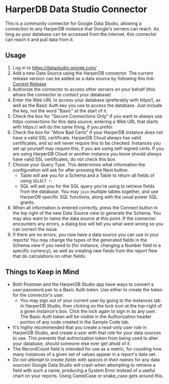 # HarperDB Data Studio Connector

This is a community connector for Google Data Studio, allowing a connection to any HarperDB instance that Google's servers can reach.
As long as your database can be accessed from the internet, this connector can reach it and pull data from it.

## Usage

1. Log in to https://datastudio.google.com/
2. Add a new Data Source using the HarperDB connector. The current release version can be added as a data source by following this link:
[Current Release](https://datastudio.google.com/datasources/create?connectorId=AKfycbxBKgF8FI5R42WVxO-QCOq7dmUys0HJrUJMkBQRoGnCasY60_VJeO3BhHJPvdd20-S76g)
3. Authorize the connector to access other servers on your behalf (this allows the connector to contact your database)
4. Enter the Web URL to access your database (preferably with https!), as well as the Basic Auth key you use to access the database.
Just include the key, not the word "Basic" at the start of it.
5. Check the box for "Secure Connections Only" if you want to always use https connections for this data source; entering a Web URL that
starts with https:// will do the same thing, if you prefer.
6. Check the box for "Allow Bad Certs" if your HarperDB instance does not have a valid SSL certificate. HarperDB Cloud always has valid
certificates, and so will never require this to be checked. Instances you set up yourself may require this, if you are using self-signed
certs. If you are using HarperDB Cloud or another instance you know should *always* have valid SSL certificates, do not check this box.
7. Choose your Query Type. This determines what information the configuration will ask for after pressing the Next button.
   * Table will ask you for a Schema and a Table to return all fields of using `SELECT *`.
   * SQL will ask you for the SQL query you're using to retrieve fields from the database. You may `join` multiple tables together, and
     use HarperDB specific SQL functions, along with the usual power SQL grants.
8. When all information is entered correctly, press the Connect button in the top right of the new Data Source view to generate the Schema.
   You may also want to name the data source at this point. If the connector encounters any errors, a dialog box will tell you what went
   wrong so you can correct the issue.
9. If there are no errors, you now have a data source you can use in your reports! You may change the types of the generated fields in the
   Schema view if you need to (for instance, changing a Number field to a specific currency), as well as creating new fields from the report
   fiew that do calculations on other fields.

## Things to Keep in Mind

* Both Postman and the HarperDB Studio app have ways to convert a user:password pair to a Basic Auth token. Use either to create the token for
  the connector's user.
  * You may sign out of your current user by going to the instances tab in HarperDB Studio, then clicking on the lock icon at the top-right
  of a given instance's box. Click the lock again to sign in as any user. The Basic Auth token will be visible in the Authorization header
  portion of any code created in the Sample Code tab.
* It's highly recommended that you create a read-only user role in HarperDB Studio, and create a user with that role for your data sources to
  use. This prevents that authorization token from being used to alter your database, should someone else ever get ahold of it.
* The RecordCount field is intended for use as a metric, for counting how many instances of a given set of values appear in a report's data set.
* *Do not attempt to create fields with spaces in their names* for any data sources! Google Data Studio will crash when attempting to retrieve
  a field with such a name, producing a System Error instead of a useful chart on your reports. Using CamelCase or snake_case gets around this.
